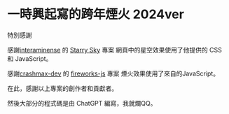 # 一時興起寫的跨年煙火 2024ver

特別感謝

感謝[interaminense](https://github.com/interaminense) 的 [Starry Sky](https://github.com/interaminense/starry-sky) 專案
網頁中的星空效果使用了他提供的 CSS 和 JavaScript。

 感謝[crashmax-dev](https://github.com/crashmax-dev) 的 [fireworks-js](https://github.com/crashmax-dev/fireworks-js) 專案
 煙火效果使用了來自的JavaScript。

在此，感謝以上專案的創作者和貢獻者。

然後大部分的程式碼是由 ChatGPT 編寫，我就爛QQ。


